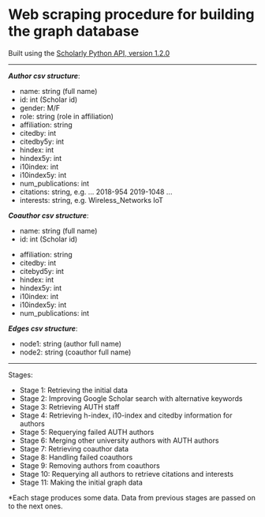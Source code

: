 # Web scraping procedure for building the graph database

Built using the [Scholarly Python API, version 1.2.0](https://pypi.org/project/scholarly/)

---

__*Author csv structure*__:
- name: string (full name)
- id: int (Scholar id)
- gender: M/F
- role: string (role in affiliation)
- affiliation: string
- citedby: int
- citedby5y: int
- hindex: int
- hindex5y: int
- i10index: int
- i10index5y: int
- num_publications: int
- citations: string, e.g. ... 2018-954 2019-1048 ...
- interests: string, e.g. Wireless_Networks IoT

__*Coauthor csv structure*__:
- name: string (full name)
- id: int (Scholar id)
+ affiliation: string
+ citedby: int
+ citebyd5y: int
+ hindex: int
+ hindex5y: int
+ i10index: int
+ i10index5y: int
+ num_publications: int

__*Edges csv structure*__:
- node1: string (author full name)
- node2: string (coauthor full name)

------

Stages:
 - Stage 1: Retrieving the initial data
 - Stage 2: Improving Google Scholar search with alternative keywords
 - Stage 3: Retrieving AUTH staff
 - Stage 4: Retrieving h-index, i10-index and citedby information for authors
 - Stage 5: Requerying failed AUTH authors
 - Stage 6: Merging other university authors with AUTH authors
 - Stage 7: Retrieving coauthor data
 - Stage 8: Handling failed coauthors
 - Stage 9: Removing authors from coauthors
 - Stage 10: Requerying all authors to retrieve citations and interests
 - Stage 11: Making the initial graph data

*Each stage produces some data. Data from previous stages are passed on to the next ones.